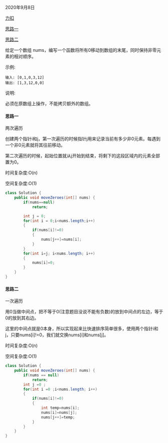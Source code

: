 2020年9月8日

[力扣](https://leetcode-cn.com/problems/move-zeroes)

[思路一](#思路一)

[思路二](#思路二)

给定一个数组 nums，编写一个函数将所有0移动到数组的末尾，同时保持非零元素的相对顺序。

示例:
```
输入: [0,1,0,3,12]
输出: [1,3,12,0,0]
```
说明:

必须在原数组上操作，不能拷贝额外的数组。

#### 思路一

两次遍历

创建两个指针i和j，第一次遍历的时候指针j用来记录当前有多少非0元素。每遇到一个非0元素就将其往前移动。

第二次遍历的时候，起始位置就从j开始到结束，将剩下的这段区域内的元素全部置为0。

时间复杂度:O(n)

空间复杂度:O(1)
```java
class Solution {
    public void moveZeroes(int[] nums) {
        if(nums==null)
            return;

        int j = 0;
        for(int i = 0;i<nums.length;i++)
        {
            if(nums[i]!=0)
            {
                nums[j++]=nums[i];
            }
        }
        for(int i=j; i<nums.length; i++)
        {
            nums[i]=0;
        }
    }
}
```

#### 思路二

一次遍历

用0当做中间点，把不等于0(注意题目没说不能有负数)的放到中间点的左边，等于0的放到其右边。

这里的中间点就是0本身，所以实现起来比快速排序简单很多，使用两个指针i和j，只要nums[i]!=0，我们就交换nums[i]和nums[j]。

时间复杂度:O(n)

空间复杂度:O(1)
```java
class Solution {
    public void moveZeroes(int[] nums) {
        if(nums == null)
            return;
        int j =0 ;
        for(int i =0 ;i<nums.length; i++)
        {
            if(nums[i]!=0)
            {
                int temp=nums[i];
                nums[i]=nums[j];
                nums[j++]=temp;
            }
        }
    }
}
```

